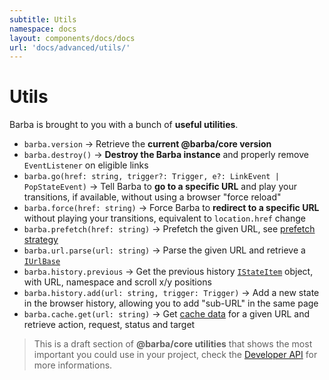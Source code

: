 ```yaml
---
subtitle: Utils
namespace: docs
layout: components/docs/docs
url: 'docs/advanced/utils/'
---
```


# Utils

Barba is brought to you with a bunch of **useful utilities**.

- `barba.version` → Retrieve the **current @barba/core version**
- `barba.destroy()` → **Destroy the Barba instance** and properly remove `EventListener` on eligible links
- `barba.go(href: string, trigger?: Trigger, e?: LinkEvent | PopStateEvent)` → Tell Barba to **go to a specific URL** and play your transitions, if available, without using a browser "force reload"
- `barba.force(href: string)` → Force Barba to **redirect to a specific URL** without playing your transitions, equivalent to `location.href` change
- `barba.prefetch(href: string)` → Prefetch the given URL, see [prefetch strategy](/docs/advanced/strategies/#Prefetch)
- `barba.url.parse(url: string)` → Parse the given URL and retrieve a <a href="https://barba.js.org/api/interfaces/_core_src_defs_url_.iurlbase.html" target="_blank">`IUrlBase`</a>
- `barba.history.previous` → Get the previous history <a href="https://barba.js.org/api/interfaces/_core_src_utils_history_.istateitem.html" target="_blank">`IStateItem`</a> object, with URL, namespace and scroll x/y positions
- `barba.history.add(url: string, trigger: Trigger)` → Add a new state in the browser history, allowing you to add "sub-URL" in the same page
- `barba.cache.get(url: string)` → Get [cache data](/docs/advanced/strategies/#Cache-data) for a given URL and retrieve action, request, status and target

> This is a draft section of **@barba/core utilities** that shows the most important you could use in your project, check the [Developer API](https://barba.js.org/api) for more informations.

